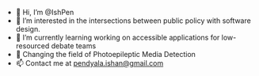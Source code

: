 - 👋 Hi, I’m @IshPen
- 👀 I’m interested in the intersections between public policy with software design.
- 🌱 I’m currently learning working on accessible applications for low-resourced debate teams
- 💞️ Changing the field of Photoepileptic Media Detection 
- 📫 Contact me at pendyala.ishan@gmail.com

<!---
IshPen/IshPen is a ✨ special ✨ repository because its `README.md` (this file) appears on your GitHub profile.
You can click the Preview link to take a look at your changes.
I’m looking to collaborate on practical kinship verification software.
--->
